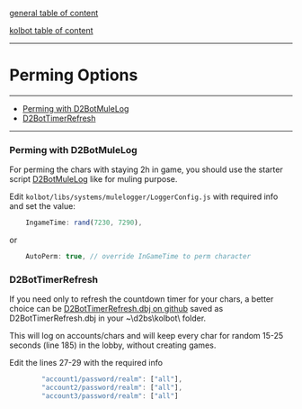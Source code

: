 [general table of content](https://github.com/blizzhackers/documentation/#diablo-2-botting-system)

[kolbot table of content](https://github.com/blizzhackers/documentation/tree/master/kolbot/#kolbot)

---

# Perming Options

---

* [Perming with D2BotMuleLog](#perming-with-d2botmulelog)
* [D2BotTimerRefresh](#d2bottimerrefresh)


---

### Perming with D2BotMuleLog

For perming the chars with staying 2h in game, you should use the starter script [D2BotMuleLog](D2BotMuleLog.md/#d2botmulelog) like for muling purpose.

Edit `kolbot/libs/systems/mulelogger/LoggerConfig.js` with required info and set the value:

```javascript
    IngameTime: rand(7230, 7290),
```

or

```javascript
    AutoPerm: true, // override InGameTime to perm character
```

### D2BotTimerRefresh

If you need only to refresh the countdown timer for your chars, a better choice can be [D2BotTimerRefresh.dbj on github](https://raw.githubusercontent.com/blizzhackers/documentation/master/kolbot/custom-scripts/D2BotTimerRefresh.dbj) saved as D2BotTimerRefresh.dbj in your ~\d2bs\kolbot\ folder.

This will log on accounts/chars and will keep every char for random 15-25 seconds (line 185) in the lobby, without creating games.

Edit the lines 27-29 with the required info
```javascript
		"account1/password/realm": ["all"],
		"account2/password/realm": ["all"],
		"account3/password/realm": ["all"]
```